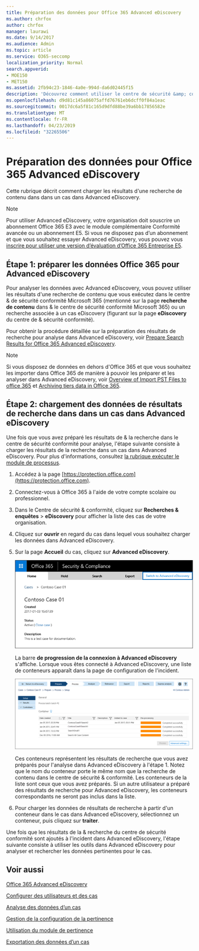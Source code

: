 ```yaml
---
title: Préparation des données pour Office 365 Advanced eDiscovery
ms.author: chrfox
author: chrfox
manager: laurawi
ms.date: 9/14/2017
ms.audience: Admin
ms.topic: article
ms.service: O365-seccomp
localization_priority: Normal
search.appverid:
- MOE150
- MET150
ms.assetid: 2fb94c23-1846-4a0e-994d-da6d02445f15
description: 'Découvrez comment utiliser le centre de sécurité &amp; conformité Microsoft 365 pour préparer les données Office 365 pour analyse avec Office 365 Advanced eDiscovery. '
ms.openlocfilehash: d9d81c145a86075affd76761eb6dcff0f84a1eac
ms.sourcegitcommit: 0017dc6a5f81c165d9dfd88be39a6bb17856582e
ms.translationtype: MT
ms.contentlocale: fr-FR
ms.lasthandoff: 04/23/2019
ms.locfileid: "32265506"
---
```

# <a name="prepare-data-for-office-365-advanced-ediscovery"></a>Préparation des données pour Office 365 Advanced eDiscovery

Cette rubrique décrit comment charger les résultats d'une recherche de contenu dans dans un cas dans Advanced eDiscovery. 
  
> [!NOTE]
> Pour utiliser Advanced eDiscovery, votre organisation doit souscrire un abonnement Office 365 E3 avec le module complémentaire Conformité avancée ou un abonnement E5. Si vous ne disposez pas d’un abonnement et que vous souhaitez essayer Advanced eDiscovery, vous pouvez vous [inscrire pour utiliser une version d’évaluation d’Office 365 Entreprise E5](https://go.microsoft.com/fwlink/p/?LinkID=698279). 
  
## <a name="step-1-prepare-office-365-data-for-advanced-ediscovery"></a>Étape 1: préparer les données Office 365 pour Advanced eDiscovery

Pour analyser les données avec Advanced eDiscovery, vous pouvez utiliser les résultats d'une recherche de contenu que vous exécutez dans le centre &amp; de sécurité conformité Microsoft 365 (mentionné sur la page **recherche de contenu** dans &amp; le centre de sécurité conformité Microsoft 365) ou un recherche associée à un cas eDiscovery (figurant sur la page **eDiscovery** du centre de &amp; sécurité conformité). 
  
Pour obtenir la procédure détaillée sur la préparation des résultats de recherche pour analyse dans Advanced eDiscovery, voir [Prepare Search Results for Office 365 Advanced eDiscovery](prepare-search-results-for-advanced-ediscovery.md).
  
> [!NOTE]
> Si vous disposez de données en dehors d'Office 365 et que vous souhaitez les importer dans Office 365 de manière à pouvoir les préparer et les analyser dans Advanced eDiscovery, voir [Overview of Import PST Files to office 365](https://support.office.com/article/ba688e0a-0fcb-4bd7-8e57-2b669564ea84) et [Archiving tiers data in Office 365](https://go.microsoft.com/fwlink/p/?linkid=716918). 
  
## <a name="step-2-load-search-result-data-in-to-a-case-in-advanced-ediscovery"></a>Étape 2: chargement des données de résultats de recherche dans dans un cas dans Advanced eDiscovery

Une fois que vous avez préparé les résultats de &amp; la recherche dans le centre de sécurité conformité pour analyse, l'étape suivante consiste à charger les résultats de la recherche dans un cas dans Advanced eDiscovery. Pour plus d'informations, consultez [la rubrique exécuter le module de processus](run-the-process-module-in-advanced-ediscovery.md).
  
1. Accédez à la page [https://protection.office.com](https://protection.office.com).
    
2. Connectez-vous à Office 365 à l'aide de votre compte scolaire ou professionnel.
    
3. Dans le Centre de sécurité &amp; conformité, cliquez sur **Recherches &amp; enquêtes** \> **eDiscovery** pour afficher la liste des cas de votre organisation. 
    
4. Cliquez sur **ouvrir** en regard du cas dans lequel vous souhaitez charger les données dans Advanced eDiscovery. 
    
5. Sur la page **Accueil** du cas, cliquez sur **Advanced eDiscovery**. 
    
    ![Cliquez sur basculer vers Advanced eDiscovery pour ouvrir le cas dans Advanced eDiscovery](media/8e34ba23-62e3-4e68-a530-b6ece39b54be.png)
  
    La barre **de progression de la connexion à Advanced eDiscovery** s'affiche. Lorsque vous êtes connecté à Advanced eDiscovery, une liste de conteneurs apparaît dans la page de configuration de l'incident. 
    
    ![Le cas est affiché dans Advanced eDiscovery](media/8036e152-70dc-4bb7-9379-61c1ed8326b4.png)
  
     Ces conteneurs représentent les résultats de recherche que vous avez préparés pour l'analyse dans Advanced eDiscovery à l'étape 1. Notez que le nom du conteneur porte le même nom que la recherche de contenu dans le centre de sécurité &amp; conformité. Les conteneurs de la liste sont ceux que vous avez préparés. Si un autre utilisateur a préparé des résultats de recherche pour Advanced eDiscovery, les conteneurs correspondants ne seront pas inclus dans la liste. 
    
6. Pour charger les données de résultats de recherche à partir d'un conteneur dans le cas dans Advanced eDiscovery, sélectionnez un conteneur, puis cliquez sur **traiter**.
    
Une fois que les résultats de la &amp; recherche du centre de sécurité conformité sont ajoutés à l'incident dans Advanced eDiscovery, l'étape suivante consiste à utiliser les outils dans Advanced eDiscovery pour analyser et rechercher les données pertinentes pour le cas. 
  
## <a name="see-also"></a>Voir aussi

[Office 365 Advanced eDiscovery](office-365-advanced-ediscovery.md)
  
[Configurer des utilisateurs et des cas](set-up-users-and-cases-in-advanced-ediscovery.md)
  
[Analyse des données d’un cas](analyze-case-data-with-advanced-ediscovery.md)
  
[Gestion de la configuration de la pertinence](manage-relevance-setup-in-advanced-ediscovery.md)
  
[Utilisation du module de pertinence](use-relevance-in-advanced-ediscovery.md)
  
[Exportation des données d’un cas](export-case-data-in-advanced-ediscovery.md)

